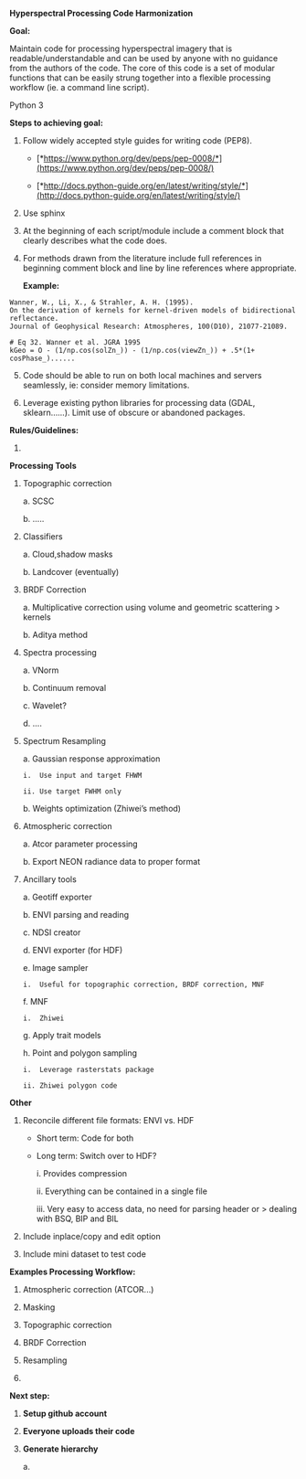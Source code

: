 **Hyperspectral Processing Code Harmonization**

**Goal:**

Maintain code for processing hyperspectral imagery that is
readable/understandable and can be used by anyone with no guidance from
the authors of the code. The core of this code is a set of modular
functions that can be easily strung together into a flexible processing
workflow (ie. a command line script).

Python 3

**Steps to achieving goal:**

1.  Follow widely accepted style guides for writing code (PEP8).

    -   [*https://www.python.org/dev/peps/pep-0008/*](https://www.python.org/dev/peps/pep-0008/)

    -   [*http://docs.python-guide.org/en/latest/writing/style/*](http://docs.python-guide.org/en/latest/writing/style/)

2.  Use sphinx

3.  At the beginning of each script/module include a comment block 
    that clearly describes what the code does.

4.  For methods drawn from the literature include full references in 
    beginning comment block and line by line references 
    where appropriate.

    **Example:**
```
Wanner, W., Li, X., & Strahler, A. H. (1995).
On the derivation of kernels for kernel-driven models of bidirectional
reflectance.
Journal of Geophysical Research: Atmospheres, 100(D10), 21077-21089.
```

```
# Eq 32. Wanner et al. JGRA 1995
kGeo = O - (1/np.cos(solZn_)) - (1/np.cos(viewZn_)) + .5*(1+
cosPhase_)......
```

5.  Code should be able to run on both local machines and servers
    seamlessly, ie: consider memory limitations.

6.  Leverage existing python libraries for processing data
    (GDAL, sklearn…...). Limit use of obscure or abandoned packages.

**Rules/Guidelines:**

1.

**Processing Tools**

1.  Topographic correction

    a.  SCSC

    b.  …..

2.  Classifiers

    a.  Cloud,shadow masks

    b.  Landcover (eventually)

3.  BRDF Correction

    a.  Multiplicative correction using volume and geometric scattering
        > kernels

    b.  Aditya method

4.  Spectra processing

    a.  VNorm

    b.  Continuum removal

    c.  Wavelet?

    d.  ….

5.  Spectrum Resampling

    a.  Gaussian response approximation

        i.  Use input and target FHWM

        ii. Use target FWHM only

    b.  Weights optimization (Zhiwei’s method)

6.  Atmospheric correction

    a.  Atcor parameter processing

    b.  Export NEON radiance data to proper format

7.  Ancillary tools

    a.  Geotiff exporter

    b.  ENVI parsing and reading

    c.  NDSI creator

    d.  ENVI exporter (for HDF)

    e.  Image sampler

        i.  Useful for topographic correction, BRDF correction, MNF

    f.  MNF

        i.  Zhiwei

    g.  Apply trait models

    h.  Point and polygon sampling

        i.  Leverage rasterstats package

        ii. Zhiwei polygon code

**Other**

1.  Reconcile different file formats: ENVI vs. HDF

    -   Short term: Code for both

    -   Long term: Switch over to HDF?

        i.  Provides compression

        ii. Everything can be contained in a single file

        iii. Very easy to access data, no need for parsing header or
            > dealing with BSQ, BIP and BIL

2.  Include inplace/copy and edit option

3.  Include mini dataset to test code

**Examples Processing Workflow:**

1.  Atmospheric correction (ATCOR...)

2.  Masking

3.  Topographic correction

4.  BRDF Correction

5.  Resampling

6.  

**Next step:**

1.  **Setup github account**

2.  **Everyone uploads their code**

3.  **Generate hierarchy**

    a.  

